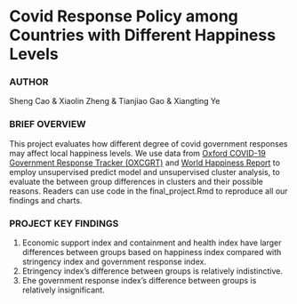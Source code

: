 # Covid Response Policy among Countries with Different Happiness Levels

### AUTHOR

Sheng Cao & Xiaolin Zheng & Tianjiao Gao & Xiangting Ye

### BRIEF OVERVIEW 

This project evaluates how different degree of covid government responses may affect local happiness levels. We use data from [Oxford COVID-19 Government 
Response Tracker (OXCGRT)](https://www.bsg.ox.ac.uk/research/research-projects/covid-19-government-response-tracker) and [World Happiness Report](https://worldhappiness.report/) to employ unsupervised predict model and unsupervised cluster analysis, to evaluate the between group differences in clusters and their possible reasons. Readers can use code in the final_project.Rmd to reproduce all our findings and charts.

### PROJECT KEY FINDINGS

1. Economic support index and containment and health index have larger differences between groups based on happiness index compared with stringency index and government response index. 
3. Etringency index’s difference between groups is relatively indistinctive. 
4. Ehe government response index’s difference between groups is relatively insignificant. 
